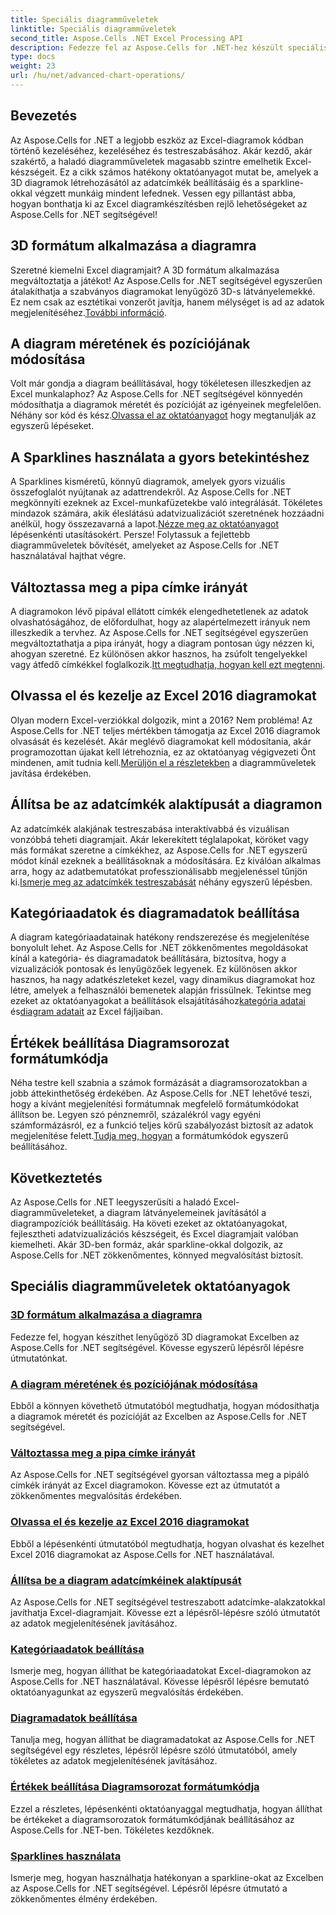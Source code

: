 ```yaml
---
title: Speciális diagramműveletek
linktitle: Speciális diagramműveletek
second_title: Aspose.Cells .NET Excel Processing API
description: Fedezze fel az Aspose.Cells for .NET-hez készült speciális diagramműveletek oktatóanyagait, beleértve a 3D-s diagramokat, a diagramok méretét, a jelöléseket és egyebeket, könnyen követhető útmutatókkal.
type: docs
weight: 23
url: /hu/net/advanced-chart-operations/
---
```

## Bevezetés

Az Aspose.Cells for .NET a legjobb eszköz az Excel-diagramok kódban történő kezeléséhez, kezeléséhez és testreszabásához. Akár kezdő, akár szakértő, a haladó diagramműveletek magasabb szintre emelhetik Excel-készségeit. Ez a cikk számos hatékony oktatóanyagot mutat be, amelyek a 3D diagramok létrehozásától az adatcímkék beállításáig és a sparkline-okkal végzett munkáig mindent lefednek. Vessen egy pillantást abba, hogyan bonthatja ki az Excel diagramkészítésben rejlő lehetőségeket az Aspose.Cells for .NET segítségével!

## 3D formátum alkalmazása a diagramra

Szeretné kiemelni Excel diagramjait? A 3D formátum alkalmazása megváltoztatja a játékot! Az Aspose.Cells for .NET segítségével egyszerűen átalakíthatja a szabványos diagramokat lenyűgöző 3D-s látványelemekké. Ez nem csak az esztétikai vonzerőt javítja, hanem mélységet is ad az adatok megjelenítéséhez.[További információ](./apply-3d-format-to-chart/).

## A diagram méretének és pozíciójának módosítása

 Volt már gondja a diagram beállításával, hogy tökéletesen illeszkedjen az Excel munkalaphoz? Az Aspose.Cells for .NET segítségével könnyedén módosíthatja a diagramok méretét és pozícióját az igényeinek megfelelően. Néhány sor kód és kész.[Olvassa el az oktatóanyagot](./change-chart-size-and-position/) hogy megtanulják az egyszerű lépéseket.

## A Sparklines használata a gyors betekintéshez

 A Sparklines kisméretű, könnyű diagramok, amelyek gyors vizuális összefoglalót nyújtanak az adattrendekről. Az Aspose.Cells for .NET megkönnyíti ezeknek az Excel-munkafüzetekbe való integrálását. Tökéletes mindazok számára, akik éleslátású adatvizualizációt szeretnének hozzáadni anélkül, hogy összezavarná a lapot.[Nézze meg az oktatóanyagot](./using-sparklines/) lépésenkénti utasításokért.
Persze! Folytassuk a fejlettebb diagramműveletek bővítését, amelyeket az Aspose.Cells for .NET használatával hajthat végre.

## Változtassa meg a pipa címke irányát

 A diagramokon lévő pipával ellátott címkék elengedhetetlenek az adatok olvashatóságához, de előfordulhat, hogy az alapértelmezett irányuk nem illeszkedik a tervhez. Az Aspose.Cells for .NET segítségével egyszerűen megváltoztathatja a pipa irányát, hogy a diagram pontosan úgy nézzen ki, ahogyan szeretné. Ez különösen akkor hasznos, ha zsúfolt tengelyekkel vagy átfedő címkékkel foglalkozik.[Itt megtudhatja, hogyan kell ezt megtenni](./change-tick-label-direction/).

## Olvassa el és kezelje az Excel 2016 diagramokat

 Olyan modern Excel-verziókkal dolgozik, mint a 2016? Nem probléma! Az Aspose.Cells for .NET teljes mértékben támogatja az Excel 2016 diagramok olvasását és kezelését. Akár meglévő diagramokat kell módosítania, akár programozottan újakat kell létrehoznia, ez az oktatóanyag végigvezeti Önt mindenen, amit tudnia kell.[Merüljön el a részletekben](./read-and-manipulate-excel-2016-charts/) a diagramműveletek javítása érdekében.

## Állítsa be az adatcímkék alaktípusát a diagramon

Az adatcímkék alakjának testreszabása interaktívabbá és vizuálisan vonzóbbá teheti diagramjait. Akár lekerekített téglalapokat, köröket vagy más formákat szeretne a címkékhez, az Aspose.Cells for .NET egyszerű módot kínál ezeknek a beállításoknak a módosítására. Ez kiválóan alkalmas arra, hogy az adatbemutatókat professzionálisabb megjelenéssel tűnjön ki.[Ismerje meg az adatcímkék testreszabását](./set-shape-type-of-data-labels-of-chart/) néhány egyszerű lépésben.

## Kategóriaadatok és diagramadatok beállítása

 A diagram kategóriaadatainak hatékony rendszerezése és megjelenítése bonyolult lehet. Az Aspose.Cells for .NET zökkenőmentes megoldásokat kínál a kategória- és diagramadatok beállítására, biztosítva, hogy a vizualizációk pontosak és lenyűgözőek legyenek. Ez különösen akkor hasznos, ha nagy adatkészleteket kezel, vagy dinamikus diagramokat hoz létre, amelyek a felhasználói bemenetek alapján frissülnek. Tekintse meg ezeket az oktatóanyagokat a beállítások elsajátításához[kategória adatai](./setting-category-data/) és[diagram adatait](./setting-chart-data/) az Excel fájljaiban.

## Értékek beállítása Diagramsorozat formátumkódja

Néha testre kell szabnia a számok formázását a diagramsorozatokban a jobb áttekinthetőség érdekében. Az Aspose.Cells for .NET lehetővé teszi, hogy a kívánt megjelenítési formátumnak megfelelő formátumkódokat állítson be. Legyen szó pénznemről, százalékról vagy egyéni számformázásról, ez a funkció teljes körű szabályozást biztosít az adatok megjelenítése felett.[Tudja meg, hogyan](./set-values-format-code-of-chart-series/) a formátumkódok egyszerű beállításához.

## Következtetés

Az Aspose.Cells for .NET leegyszerűsíti a haladó Excel-diagramműveleteket, a diagram látványelemeinek javításától a diagrampozíciók beállításáig. Ha követi ezeket az oktatóanyagokat, fejlesztheti adatvizualizációs készségeit, és Excel diagramjait valóban kiemelheti. Akár 3D-ben formáz, akár sparkline-okkal dolgozik, az Aspose.Cells for .NET zökkenőmentes, könnyed megvalósítást biztosít.

## Speciális diagramműveletek oktatóanyagok
### [3D formátum alkalmazása a diagramra](./apply-3d-format-to-chart/)
Fedezze fel, hogyan készíthet lenyűgöző 3D diagramokat Excelben az Aspose.Cells for .NET segítségével. Kövesse egyszerű lépésről lépésre útmutatónkat.
### [A diagram méretének és pozíciójának módosítása](./change-chart-size-and-position/)
Ebből a könnyen követhető útmutatóból megtudhatja, hogyan módosíthatja a diagramok méretét és pozícióját az Excelben az Aspose.Cells for .NET segítségével.
### [Változtassa meg a pipa címke irányát](./change-tick-label-direction/)
Az Aspose.Cells for .NET segítségével gyorsan változtassa meg a pipáló címkék irányát az Excel diagramokon. Kövesse ezt az útmutatót a zökkenőmentes megvalósítás érdekében.
### [Olvassa el és kezelje az Excel 2016 diagramokat](./read-and-manipulate-excel-2016-charts/)
Ebből a lépésenkénti útmutatóból megtudhatja, hogyan olvashat és kezelhet Excel 2016 diagramokat az Aspose.Cells for .NET használatával.
### [Állítsa be a diagram adatcímkéinek alaktípusát](./set-shape-type-of-data-labels-of-chart/)
Az Aspose.Cells for .NET segítségével testreszabott adatcímke-alakzatokkal javíthatja Excel-diagramjait. Kövesse ezt a lépésről-lépésre szóló útmutatót az adatok megjelenítésének javításához.
### [Kategóriaadatok beállítása](./setting-category-data/)
Ismerje meg, hogyan állíthat be kategóriaadatokat Excel-diagramokon az Aspose.Cells for .NET használatával. Kövesse lépésről lépésre bemutató oktatóanyagunkat az egyszerű megvalósítás érdekében.
### [Diagramadatok beállítása](./setting-chart-data/)
Tanulja meg, hogyan állíthat be diagramadatokat az Aspose.Cells for .NET segítségével egy részletes, lépésről lépésre szóló útmutatóból, amely tökéletes az adatok megjelenítésének javításához.
### [Értékek beállítása Diagramsorozat formátumkódja](./set-values-format-code-of-chart-series/)
Ezzel a részletes, lépésenkénti oktatóanyaggal megtudhatja, hogyan állíthat be értékeket a diagramsorozatok formátumkódjának beállításához az Aspose.Cells for .NET-ben. Tökéletes kezdőknek.
### [Sparklines használata](./using-sparklines/)
Ismerje meg, hogyan használhatja hatékonyan a sparkline-okat az Excelben az Aspose.Cells for .NET segítségével. Lépésről lépésre útmutató a zökkenőmentes élmény érdekében.